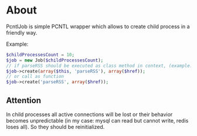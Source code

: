 # About #
PcntlJob is simple PCNTL wrapper which allows to create child process in a friendly way.

Example:

```php
$childProcessesCount = 10;
$job = new Job($childProcessesCount);
// if parseRSS should be executed as class method in context, (example: $this)
$job->create(array($this, 'parseRSS'), array($href));
// or call as function
$job->create('parseRSS', array($href));
```

## Attention ##
In child processes all active connections will be lost or their behavior becomes unpredictable (in my case: mysql can read but cannot write, redis loses all). 
So they should be reinitialized.